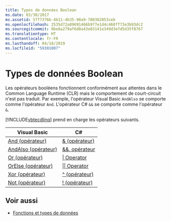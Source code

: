 ```yaml
---
title: Types de données Boolean
ms.date: 03/30/2017
ms.assetid: 57f7376b-4b11-4b35-98a9-780382053ceb
ms.openlocfilehash: 2535d72a89691466b977e1d4c460ff73e3b93dc2
ms.sourcegitcommit: 0be8a279af6d8a43e03141e349d3efd5d35f8767
ms.translationtype: HT
ms.contentlocale: fr-FR
ms.lasthandoff: 04/18/2019
ms.locfileid: "59301007"
---
```

# <a name="boolean-data-types"></a>Types de données Boolean
Les opérateurs booléens fonctionnent conformément aux attentes dans le Common Language Runtime (CLR) mais le comportement de court-circuit n'est pas traduit. Par exemple, l'opérateur Visual Basic `AndAlso` se comporte comme l'opérateur `And`. L'opérateur C# `&&` se comporte comme l'opérateur `&`.  
  
 [!INCLUDE[vbtecdlinq](../../../../../../includes/vbtecdlinq-md.md)] prend en charge les opérateurs suivants.  
  
|Visual Basic|C#|  
|------------------|---------|  
|[And (opérateur)](~/docs/visual-basic/language-reference/operators/and-operator.md)|[& (opérateur)](~/docs/csharp/language-reference/operators/boolean-logical-operators.md#logical-and-operator-)|  
|[AndAlso (opérateur)](~/docs/visual-basic/language-reference/operators/andalso-operator.md)|[&&, opérateur](~/docs/csharp/language-reference/operators/boolean-logical-operators.md#conditional-logical-and-operator-)|  
|[Or (opérateur)](~/docs/visual-basic/language-reference/operators/or-operator.md)|[&#124; Operator](~/docs/csharp/language-reference/operators/boolean-logical-operators.md#logical-or-operator-)|  
|[OrElse (opérateur)](~/docs/visual-basic/language-reference/operators/orelse-operator.md)|[&#124;&#124; Operator](~/docs/csharp/language-reference/operators/boolean-logical-operators.md#conditional-logical-or-operator-)|  
|[Xor (opérateur)](~/docs/visual-basic/language-reference/operators/xor-operator.md)|[^ (opérateur)](~/docs/csharp/language-reference/operators/boolean-logical-operators.md#logical-exclusive-or-operator-)|  
|[Not (opérateur)](~/docs/visual-basic/language-reference/operators/not-operator.md)|[\! (opérateur)](~/docs/csharp/language-reference/operators/boolean-logical-operators.md#logical-negation-operator-)|  
  
## <a name="see-also"></a>Voir aussi

- [Fonctions et types de données](../../../../../../docs/framework/data/adonet/sql/linq/data-types-and-functions.md)
